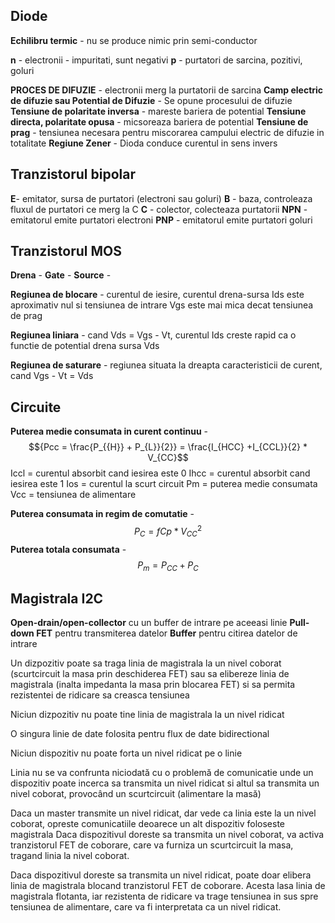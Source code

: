 ## Diode
**Echilibru termic** - nu se produce nimic prin semi-conductor

**n** - electronii - impuritati, sunt negativi
**p** - purtatori de sarcina, pozitivi, goluri

**PROCES DE DIFUZIE** - electronii merg la purtatorii de sarcina
**Camp electric de difuzie sau Potential de Difuzie** - Se opune procesului de difuzie
**Tensiune de polaritate inversa** - mareste bariera de potential
**Tensiune directa, polaritate opusa** - micsoreaza bariera de potential
**Tensiune de prag** - tensiunea necesara pentru miscorarea campului electric de difuzie in totalitate
**Regiune Zener** - Dioda conduce curentul in sens invers

## Tranzistorul bipolar

**E**- emitator, sursa de purtatori (electroni sau goluri)
**B** - baza, controleaza fluxul de purtatori ce merg la C
**C** - colector, colecteaza purtatorii
**NPN** - emitatorul emite purtatori electroni
**PNP** - emitatorul emite purtatori goluri


## Tranzistorul MOS

**Drena** - 
**Gate** -
**Source** - 

**Regiunea de blocare** - curentul de iesire, curentul drena-sursa Ids este aproximativ nul si tensiunea de intrare Vgs este mai mica decat tensiunea de prag

**Regiunea liniara** - cand Vds = Vgs - Vt, curentul Ids creste rapid ca o functie de potential drena sursa Vds

**Regiunea de saturare** - regiunea situata la dreapta caracteristicii de curent, cand Vgs - Vt = Vds


## Circuite

**Puterea medie consumata in curent continuu** - $${Pcc = \frac{P_{{H}} + P_{L}}{2}} = \frac{I_{HCC} +I_{CCL}}{2} * V_{CC}$$
Iccl = curentul absorbit cand iesirea este 0
Ihcc = curentul absorbit cand iesirea este 1
Ios = curentul la scurt circuit
Pm = puterea medie consumata
Vcc = tensiunea de alimentare

**Puterea consumata in regim de comutatie** - $$P_{C} = fC{p} * V_{CC} ^ 2$$
**Puterea totala consumata** - $$P_{m} = P_{CC} + P_{C}$$


## Magistrala I2C

**Open-drain/open-collector** cu un buffer de intrare pe aceeasi linie
**Pull-down FET** pentru transmiterea datelor
**Buffer** pentru citirea datelor de intrare

Un dizpozitiv poate sa traga linia de magistrala la un nivel coborat (scurtcircuit la masa prin deschiderea FET) sau sa elibereze linia de magistrala (inalta impedanta la masa prin blocarea FET) si sa permita rezistentei de ridicare sa creasca tensiunea

Niciun dizpozitiv nu poate tine linia de magistrala la un nivel ridicat

O singura linie de date folosita pentru flux de date bidirectional

Niciun dispozitiv nu poate forta un nivel ridicat pe o linie

Linia nu se va confrunta niciodată cu o problemă de comunicatie unde un dispozitiv poate incerca sa transmita un nivel ridicat si altul sa transmita un nivel coborat, provocând un scurtcircuit (alimentare la masă)

Daca un master transmite un nivel ridicat, dar vede ca linia este la un nivel coborat, opreste comunicatiile deoarece un alt dispozitiv foloseste magistrala
Daca dispozitivul doreste sa transmita un nivel coborat, va activa tranzistorul FET de coborare, care va furniza un scurtcircuit la masa, tragand linia la nivel coborat.

Daca dispozitivul doreste sa transmita un nivel ridicat, poate doar elibera linia de magistrala blocand tranzistorul FET de coborare. Acesta lasa linia de magistrala flotanta, iar rezistenta de ridicare va trage tensiunea in sus spre tensiunea de alimentare, care va fi interpretata ca un nivel ridicat.